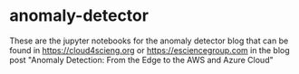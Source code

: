 # anomaly-detector
These are the jupyter notebooks for the anomaly detector blog that can be found in https://cloud4scieng.org or https://esciencegroup.com in the blog post "Anomaly Detection: From the Edge to the AWS and Azure Cloud"
